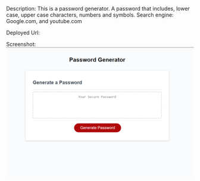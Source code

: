 Description: This is a password generator. A password that includes, lower case, upper case characters, numbers and symbols.
Search engine: Google.com, and youtube.com



Deployed Url: 

Screenshot: ![alt text](<Screenshot 2024-02-19 013446.png>)